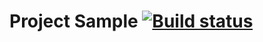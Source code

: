# Project Sample [![Build status](https://ci.appveyor.com/api/projects/status/gdgnktwk16sin5sw?svg=true)](https://ci.appveyor.com/project/EGrape99/hwapicipostmanecho)
